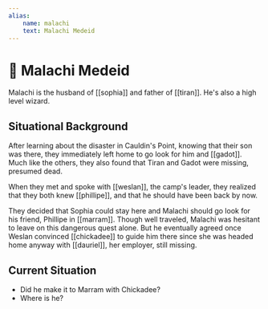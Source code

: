 ```yaml
---
alias:
    name: malachi
    text: Malachi Medeid
---
```

# 🔐 Malachi Medeid

Malachi is the husband of [[sophia]] and father of [[tiran]]. He's also a high level wizard.

## Situational Background

After learning about the disaster in Cauldin's Point, knowing that their son was there, they immediately left home to go look for him and [[gadot]]. Much like the others, they also found that Tiran and Gadot were missing, presumed dead.

When they met and spoke with [[weslan]], the camp's leader, they realized that they both knew [[phillipe]], and that he should have been back by now.

They decided that Sophia could stay here and Malachi should go look for his friend, Phillipe in [[marram]]. Though well traveled, Malachi was hesitant to leave on this dangerous quest alone. But he eventually agreed once Weslan convinced [[chickadee]] to guide him there since she was headed home anyway with [[dauriel]], her employer, still missing.

## Current Situation

* Did he make it to Marram with Chickadee?
* Where is he?
